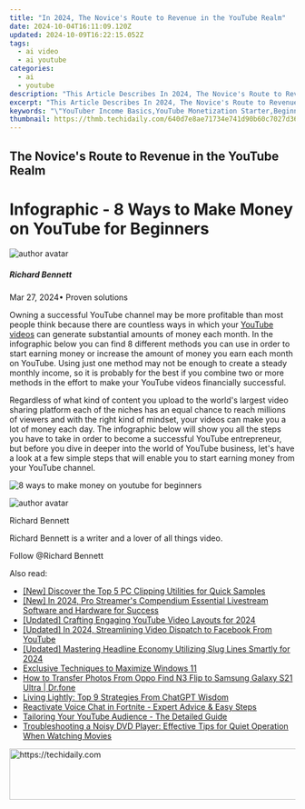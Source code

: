 ```yaml
---
title: "In 2024, The Novice's Route to Revenue in the YouTube Realm"
date: 2024-10-04T16:11:09.120Z
updated: 2024-10-09T16:22:15.052Z
tags:
  - ai video
  - ai youtube
categories:
  - ai
  - youtube
description: "This Article Describes In 2024, The Novice's Route to Revenue in the YouTube Realm"
excerpt: "This Article Describes In 2024, The Novice's Route to Revenue in the YouTube Realm"
keywords: "\"YouTuber Income Basics,YouTube Monetization Starter,Beginner's Ad Earning Guide,Start-Up Revenue on YouTube,Initial Earnings Strategy YouTube,First Step to Profit in Youtube,Entry Path for YouTube Income\""
thumbnail: https://thmb.techidaily.com/640d7e8ae71734e741d90b60c7027d369bb73ea6dc95cbde06bedc68934e5552.jpg
---
```


## The Novice's Route to Revenue in the YouTube Realm

# Infographic - 8 Ways to Make Money on YouTube for Beginners

![author avatar](https://images.wondershare.com/filmora/article-images/richard-bennett.jpg)

##### Richard Bennett

 Mar 27, 2024• Proven solutions

Owning a successful YouTube channel may be more profitable than most people think because there are countless ways in which your [YouTube videos](https://tools.techidaily.com/wondershare/filmora/download/) can generate substantial amounts of money each month. In the infographic below you can find 8 different methods you can use in order to start earning money or increase the amount of money you earn each month on YouTube. Using just one method may not be enough to create a steady monthly income, so it is probably for the best if you combine two or more methods in the effort to make your YouTube videos financially successful.

Regardless of what kind of content you upload to the world's largest video sharing platform each of the niches has an equal chance to reach millions of viewers and with the right kind of mindset, your videos can make you a lot of money each day. The infographic below will show you all the steps you have to take in order to become a successful YouTube entrepreneur, but before you dive in deeper into the world of YouTube business, let's have a look at a few simple steps that will enable you to start earning money from your YouTube channel.

![8 ways to make money on youtube for beginners](https://filmora.wondershare.com/youtube-video-editing/8-ways-to-make-money-on-youtube-for-beginners.jpg)

![author avatar](https://images.wondershare.com/filmora/article-images/richard-bennett.jpg)

Richard Bennett

Richard Bennett is a writer and a lover of all things video.

Follow @Richard Bennett

<ins class="adsbygoogle"
     style="display:block"
     data-ad-format="autorelaxed"
     data-ad-client="ca-pub-7571918770474297"
     data-ad-slot="1223367746"></ins>

<ins class="adsbygoogle"
     style="display:block"
     data-ad-client="ca-pub-7571918770474297"
     data-ad-slot="8358498916"
     data-ad-format="auto"
     data-full-width-responsive="true"></ins>

<span class="atpl-alsoreadstyle">Also read:</span>
<div><ul>
<li><a href="https://video-screen-grab.techidaily.com/new-discover-the-top-5-pc-clipping-utilities-for-quick-samples/"><u>[New] Discover the Top 5 PC Clipping Utilities for Quick Samples</u></a></li>
<li><a href="https://youtube-data.techidaily.com/n-2024-pro-streamers-compendium-essential-livestream-software-and-hardware-for-success/"><u>[New] In 2024, Pro Streamer's Compendium Essential Livestream Software and Hardware for Success</u></a></li>
<li><a href="https://youtube-data.techidaily.com/ed-crafting-engaging-youtube-video-layouts-for-2024/"><u>[Updated] Crafting Engaging YouTube Video Layouts for 2024</u></a></li>
<li><a href="https://youtube-data.techidaily.com/ed-in-2024-streamlining-video-dispatch-to-facebook-from-youtube/"><u>[Updated] In 2024, Streamlining Video Dispatch to Facebook From YouTube</u></a></li>
<li><a href="https://article-tips.techidaily.com/updated-mastering-headline-economy-utilizing-slug-lines-smartly-for-2024/"><u>[Updated] Mastering Headline Economy Utilizing Slug Lines Smartly for 2024</u></a></li>
<li><a href="https://fox-cloud.techidaily.com/exclusive-techniques-to-maximize-windows-11/"><u>Exclusive Techniques to Maximize Windows 11</u></a></li>
<li><a href="https://android-transfer.techidaily.com/how-to-transfer-photos-from-oppo-find-n3-flip-to-samsung-galaxy-s21-ultra-drfone-by-drfone-transfer-from-android-transfer-from-android/"><u>How to Transfer Photos From Oppo Find N3 Flip to Samsung Galaxy S21 Ultra | Dr.fone</u></a></li>
<li><a href="https://tech-revival.techidaily.com/living-lightly-top-9-strategies-from-chatgpt-wisdom/"><u>Living Lightly: Top 9 Strategies From ChatGPT Wisdom</u></a></li>
<li><a href="https://sound-issues.techidaily.com/reactivate-voice-chat-in-fortnite-expert-advice-and-easy-steps/"><u>Reactivate Voice Chat in Fortnite - Expert Advice & Easy Steps</u></a></li>
<li><a href="https://youtube-data.techidaily.com/ring-your-youtube-audience-the-detailed-guide/"><u>Tailoring Your YouTube Audience - The Detailed Guide</u></a></li>
<li><a href="https://eaxpv-info.techidaily.com/troubleshooting-a-noisy-dvd-player-effective-tips-for-quiet-operation-when-watching-movies/"><u>Troubleshooting a Noisy DVD Player: Effective Tips for Quiet Operation When Watching Movies</u></a></li>
</ul></div>

<!-- affiliate ads begin -->
<a href="https://laganoo.pxf.io/c/5597632/1528703/16446" target="_top" id="1528703">
  <img src="//a.impactradius-go.com/display-ad/16446-1528703" border="0" alt="https://techidaily.com" width="728" height="90"/>
</a>
<img height="0" width="0" src="https://laganoo.pxf.io/i/5597632/1528703/16446" style="position:absolute;visibility:hidden;" border="0" />
<!-- affiliate ads end -->

